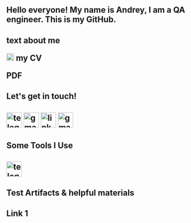 <h2>Hello everyone! My name is Andrey, I am a QA engineer. This is my GitHub.<h2>

<p>text about me<p>

<p><img src="https://img.icons8.com/?size=100&id=CPookyWndobk&format=png&color=000000" width="20" height="20" alt="telegram"/> my CV<p> PDF

<h2>Let's get in touch!<h2>
<a href= "https://t.me/andrexy"><img src="https://img.icons8.com/?size=100&id=yEmPT1iidhE0&format=png&color=000000" width="40" height="40" alt="telegram"/></a>
<a href= "https://join.skype.com/invite/DzOoj9Yt11ix"><img src="https://img.icons8.com/?size=100&id=Esrcu8IoZdus&format=png&color=000000" width="40" height="40" alt="gmail"/></a>
<a href= "https://www.linkedin.com/in/andrei-mikhailenko-464a76286/"><img src="https://img.icons8.com/?size=100&id=13930&format=png&color=000000" width="40" height="40" alt="linkedin"/></a>
<a href= "mailto:andrexyxyxy0@gmail.com"><img src="https://img.icons8.com/?size=100&id=P7UIlhbpWzZm&format=png&color=000000" width="40" height="40" alt="gmail"/></a> 
<p>

<h2>Some Tools I Use<h2>
<a href= "https://t.me/andrexy"><img src="https://img.icons8.com/?size=100&id=yEmPT1iidhE0&format=png&color=000000" width="40" height="40" alt="telegram"/></a>

<h2>Test Artifacts & helpful materials<h2>
<p>Link 1<p>